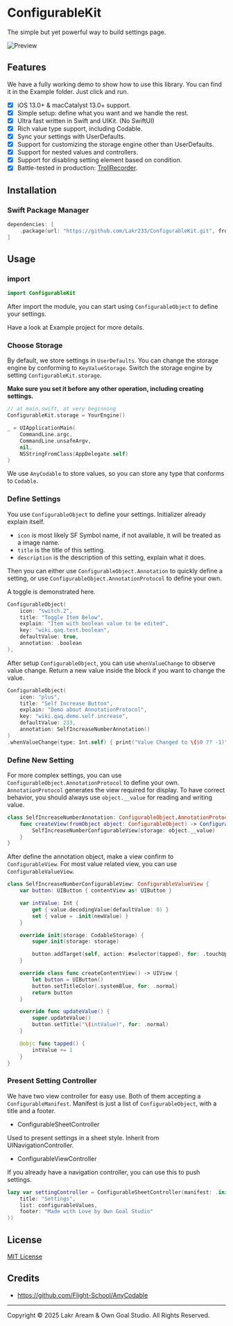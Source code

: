 # ConfigurableKit

The simple but yet powerful way to build settings page.

![Preview](./Resources/Preview.png)

## Features

We have a fully working demo to show how to use this library. You can find it in the Example folder. Just click and run.

- [x] iOS 13.0+ & macCatalyst 13.0+ support.
- [x] Simple setup: define what you want and we handle the rest.
- [x] Ultra fast written in Swift and UIKit. (No SwiftUI)
- [x] Rich value type support, including Codable.
- [x] Sync your settings with UserDefaults.
- [x] Support for customizing the storage engine other than UserDefaults.
- [x] Support for nested values and controllers.
- [x] Support for disabling setting element based on condition.
- [x] Battle-tested in production: [TrollRecorder](https://github.com/Lessica/TrollRecorder).

## Installation

### Swift Package Manager

```swift
dependencies: [
    .package(url: "https://github.com/Lakr233/ConfigurableKit.git", from: "1.1.0")
]
```

## Usage

### import

```swift
import ConfigurableKit
```

After import the module, you can start using `ConfigurableObject` to define your settings.

Have a look at Example project for more details.

### Choose Storage

By default, we store settings in `UserDefaults`. You can change the storage engine by conforming to `KeyValueStorage`. Switch the storage engine by setting `ConfigurableKit.storage`.

**Make sure you set it before any other operation, including creating settings.**

```swift
// at main.swift, at very beginning
ConfigurableKit.storage = YourEngine()

_ = UIApplicationMain(
    CommandLine.argc,
    CommandLine.unsafeArgv,
    nil,
    NSStringFromClass(AppDelegate.self)
)
```

We use `AnyCodable` to store values, so you can store any type that conforms to `Codable`.

### Define Settings

You use `ConfigurableObject` to define your settings. Initializer already explain itself.

- `icon` is most likely SF Symbol name, if not available, it will be treated as a image name.
- `title` is the title of this setting.
- `description` is the description of this setting, explain what it does.

Then you can either use `ConfigurableObject.Annotation` to quickly define a setting, or use `ConfigurableObject.AnnotationProtocol` to define your own.

A toggle is demonstrated here.

```swift
ConfigurableObject(
    icon: "switch.2",
    title: "Toggle Item Below",
    explain: "Item with boolean value to be edited",
    key: "wiki.qaq.test.boolean",
    defaultValue: true,
    annotation: .boolean
),
```

After setup `ConfigurableObject`, you can use `whenValueChange` to observe value change. Return a new value inside the block if you want to change the value.

```swift
ConfigurableObject(
    icon: "plus",
    title: "Self Increase Button",
    explain: "Demo about AnnotationProtocol",
    key: "wiki.qaq.demo.self.increase",
    defaultValue: 233,
    annotation: SelfIncreaseNumberAnnotation()
)
.whenValueChange(type: Int.self) { print("Value Changed to \($0 ?? -1)") },
```

### Define New Setting

For more complex settings, you can use `ConfigurableObject.AnnotationProtocol` to define your own. `AnnotationProtocol` generates the view required for display. To have correct behavior, you should always use `object.__value` for reading and writing value.

```swift
class SelfIncreaseNumberAnnotation: ConfigurableObject.AnnotationProtocol {
    func createView(fromObject object: ConfigurableObject) -> ConfigurableView {
        SelfIncreaseNumberConfigurableView(storage: object.__value)
    }
}
```

After define the annotation object, make a view confirm to `ConfigurableView`. For most value related view, you can use `ConfigurableValueView`.

```swift
class SelfIncreaseNumberConfigurableView: ConfigurableValueView {
    var button: UIButton { contentView as! UIButton }

    var intValue: Int {
        get { value.decodingValue(defaultValue: 0) }
        set { value = .init(newValue) }
    }

    override init(storage: CodableStorage) {
        super.init(storage: storage)

        button.addTarget(self, action: #selector(tapped), for: .touchUpInside)
    }

    override class func createContentView() -> UIView {
        let button = UIButton()
        button.setTitleColor(.systemBlue, for: .normal)
        return button
    }

    override func updateValue() {
        super.updateValue()
        button.setTitle("\(intValue)", for: .normal)
    }

    @objc func tapped() {
        intValue += 1
    }
}
```

### Present Setting Controller

We have two view controller for easy use. Both of them accepting a `ConfigurableManifest`. Manifest is just a list of `ConfigurableObject`, with a title and a footer.

- ConfigurableSheetController

Used to present settings in a sheet style. Inherit from UINavigationController.

- ConfigurableViewController

If you already have a navigation controller, you can use this to push settings.

```swift
lazy var settingController = ConfigurableSheetController(manifest: .init(
    title: "Settings",
    list: configurableValues,
    footer: "Made with Love by Own Goal Studio"
))
```

## License

[MIT License](./LICENSE)

## Credits

- https://github.com/Flight-School/AnyCodable

---

Copyright © 2025 Lakr Aream & Own Goal Studio. All Rights Reserved.
